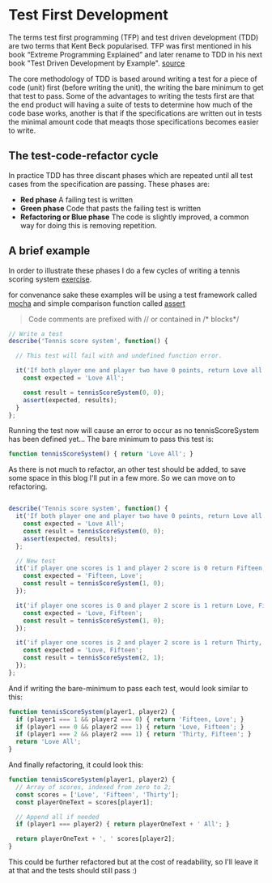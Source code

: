 # Test First Development
The terms test first programming (TFP) and test driven development (TDD) are two terms that Kent Beck popularised. TFP was first mentioned in his book “Extreme Programming Explained” and later rename to TDD in his next book "Test Driven Development by Example". [source](https://stackoverflow.com/a/17707188)

The core methodology of TDD is based around writing a test for a piece of code (unit) first (before writing the unit), the writing the bare minimum to get that test to pass. Some of the advantages to writing the tests first are that the end product will having a suite of tests to determine how much of the code base works, another is that if the specifications are written out in tests the minimal amount code that meaqts those specifications becomes easier to write.

## The test-code-refactor cycle
In practice TDD has three discant phases which are repeated until all test cases from the specification are passing. These phases are:
+ __Red phase__ A failing test is written
+ __Green phase__ Code that pasts the failing test is written
+ __Refactoring or Blue phase__ The code is slightly improved, a common way for doing this is removing repetition.

## A brief example
In order to illustrate these phases I do a few cycles of writing a tennis scoring system [exercise](http://codingdojo.org/kata/Tennis/).

for convenance sake these examples will be using a test framework called [mocha](https://mochajs.org/) and simple comparison function called [assert](https://stackoverflow.com/questions/15313418/what-is-assert-in-javascript)

> Code comments are prefixed with //
or contained in /* blocks*/


```js
// Write a test
describe('Tennis score system', function() {

  // This test will fail with and undefined function error.  

  it('If both player one and player two have 0 points, return Love all', function() {
    const expected = 'Love All';

    const result = tennisScoreSystem(0, 0);
    assert(expected, results);
  }
};
```
Running the test now will cause an error to occur as no tennisScoreSystem has been defined yet... The bare minimum to pass this test is:

```js
function tennisScoreSystem() { return 'Love All'; }
```
As there is not much to refactor, an other test should be added, to save some space in this blog I'll put in a few more. So we can move on to refactoring.

```js

describe('Tennis score system', function() {
  it('If both player one and player two have 0 points, return Love all', function() {
    const expected = 'Love All';
    const result = tennisScoreSystem(0, 0);
    assert(expected, results);
  };

  // New test
  it('if player one scores is 1 and player 2 score is 0 return Fifteen, Love', function() {
    const expected = 'Fifteen, Love';
    const result = tennisScoreSystem(1, 0);
  });

  it('if player one scores is 0 and player 2 score is 1 return Love, Fifteen', function() {
    const expected = 'Love, Fifteen';
    const result = tennisScoreSystem(1, 0);
  });

  it('if player one scores is 2 and player 2 score is 1 return Thirty, Fifteen', function() {
    const expected = 'Love, Fifteen';
    const result = tennisScoreSystem(2, 1);
  });
};
```
And if writing the bare-minimum to pass each test, would look similar to this:
```js
function tennisScoreSystem(player1, player2) {
  if (player1 === 1 && player2 === 0) { return 'Fifteen, Love'; }
  if (player1 === 0 && player2 === 1) { return 'Love, Fifteen'; }
  if (player1 === 2 && player2 === 1) { return 'Thirty, Fifteen'; }
  return 'Love All';
}
```
And finally refactoring, it could look this:
```js
function tennisScoreSystem(player1, player2) {
  // Array of scores, indexed from zero to 2;
  const scores = ['Love', 'Fifteen', 'Thirty'];
  const playerOneText = scores[player1];

  // Append all if needed
  if (player1 === player2) { return playerOneText + ' All'; }

  return playerOneText + ', ' scores[player2];
}
```
This could be further refactored but at the cost of readability, so I'll leave it at that and the tests should still pass :)
